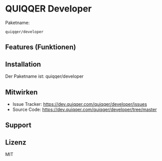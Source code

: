 QUIQQER Developer
========


Paketname:

    quiqqer/developer


Features (Funktionen)
--------

Installation
------------

Der Paketname ist: quiqqer/developer

Mitwirken
----------

- Issue Tracker: https://dev.quiqqer.com/quiqqer/developer/issues
- Source Code: https://dev.quiqqer.com/quiqqer/developer/tree/master


Support
-------


Lizenz
-------

MIT